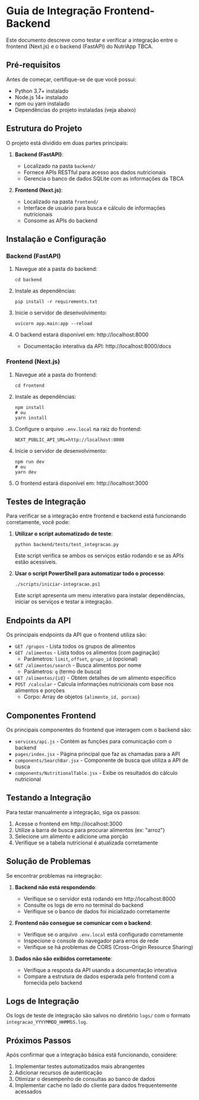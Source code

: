 # Guia de Integração Frontend-Backend

Este documento descreve como testar e verificar a integração entre o frontend (Next.js) e o backend (FastAPI) do NutriApp TBCA.

## Pré-requisitos

Antes de começar, certifique-se de que você possui:

- Python 3.7+ instalado
- Node.js 14+ instalado
- npm ou yarn instalado
- Dependências do projeto instaladas (veja abaixo)

## Estrutura do Projeto

O projeto está dividido em duas partes principais:

1. **Backend (FastAPI)**:
   - Localizado na pasta `backend/`
   - Fornece APIs RESTful para acesso aos dados nutricionais
   - Gerencia o banco de dados SQLite com as informações da TBCA

2. **Frontend (Next.js)**:
   - Localizado na pasta `frontend/`
   - Interface de usuário para busca e cálculo de informações nutricionais
   - Consome as APIs do backend

## Instalação e Configuração

### Backend (FastAPI)

1. Navegue até a pasta do backend:
   ```
   cd backend
   ```

2. Instale as dependências:
   ```
   pip install -r requirements.txt
   ```

3. Inicie o servidor de desenvolvimento:
   ```
   uvicorn app.main:app --reload
   ```

4. O backend estará disponível em: http://localhost:8000
   - Documentação interativa da API: http://localhost:8000/docs

### Frontend (Next.js)

1. Navegue até a pasta do frontend:
   ```
   cd frontend
   ```

2. Instale as dependências:
   ```
   npm install
   # ou
   yarn install
   ```

3. Configure o arquivo `.env.local` na raiz do frontend:
   ```
   NEXT_PUBLIC_API_URL=http://localhost:8000
   ```

4. Inicie o servidor de desenvolvimento:
   ```
   npm run dev
   # ou
   yarn dev
   ```

5. O frontend estará disponível em: http://localhost:3000

## Testes de Integração

Para verificar se a integração entre frontend e backend está funcionando corretamente, você pode:

1. **Utilizar o script automatizado de teste**:
   ```
   python backend/tests/test_integracao.py
   ```
   Este script verifica se ambos os serviços estão rodando e se as APIs estão acessíveis.

2. **Usar o script PowerShell para automatizar todo o processo**:
   ```
   ./scripts/iniciar-integracao.ps1
   ```
   Este script apresenta um menu interativo para instalar dependências, iniciar os serviços e testar a integração.

## Endpoints da API

Os principais endpoints da API que o frontend utiliza são:

- `GET /grupos` - Lista todos os grupos de alimentos
- `GET /alimentos` - Lista todos os alimentos (com paginação)
  - Parâmetros: `limit`, `offset`, `grupo_id` (opcional)
- `GET /alimentos/search` - Busca alimentos por nome
  - Parâmetros: `q` (termo de busca)
- `GET /alimentos/{id}` - Obtém detalhes de um alimento específico
- `POST /calcular` - Calcula informações nutricionais com base nos alimentos e porções
  - Corpo: Array de objetos `{alimento_id, porcao}`

## Componentes Frontend

Os principais componentes do frontend que interagem com o backend são:

- `services/api.js` - Contém as funções para comunicação com o backend
- `pages/index.jsx` - Página principal que faz as chamadas para a API
- `components/SearchBar.jsx` - Componente de busca que utiliza a API de busca
- `components/NutritionalTable.jsx` - Exibe os resultados do cálculo nutricional

## Testando a Integração

Para testar manualmente a integração, siga os passos:

1. Acesse o frontend em http://localhost:3000
2. Utilize a barra de busca para procurar alimentos (ex: "arroz")
3. Selecione um alimento e adicione uma porção
4. Verifique se a tabela nutricional é atualizada corretamente

## Solução de Problemas

Se encontrar problemas na integração:

1. **Backend não está respondendo**:
   - Verifique se o servidor está rodando em http://localhost:8000
   - Consulte os logs de erro no terminal do backend
   - Verifique se o banco de dados foi inicializado corretamente

2. **Frontend não consegue se comunicar com o backend**:
   - Verifique se o arquivo `.env.local` está configurado corretamente
   - Inspecione o console do navegador para erros de rede
   - Verifique se há problemas de CORS (Cross-Origin Resource Sharing)

3. **Dados não são exibidos corretamente**:
   - Verifique a resposta da API usando a documentação interativa
   - Compare a estrutura de dados esperada pelo frontend com a fornecida pelo backend

## Logs de Integração

Os logs de teste de integração são salvos no diretório `logs/` com o formato `integracao_YYYYMMDD_HHMMSS.log`.

## Próximos Passos

Após confirmar que a integração básica está funcionando, considere:

1. Implementar testes automatizados mais abrangentes
2. Adicionar recursos de autenticação
3. Otimizar o desempenho de consultas ao banco de dados
4. Implementar cache no lado do cliente para dados frequentemente acessados
